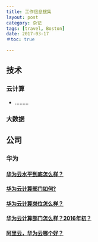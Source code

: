 ```yaml
---
title: 工作信息搜集
layout: post
category: 杂记
tags: [travel, Boston]
date: 2017-03-17
＃toc: true

---
```


## 技术
### 云计算
* .........

### 大数据


## 公司
### 华为
#### [华为云水平到底怎么样？](https://www.zhihu.com/question/52803945)

#### [华为云计算部门如何?](https://www.zhihu.com/question/21914745)

#### [华为云计算岗位怎么样？](https://www.zhihu.com/question/35622339)

#### [华为云计算部门怎么样？2016年初？](https://www.zhihu.com/question/39317588)

#### [阿里云，华为云哪个好？](https://www.zhihu.com/question/50841976)

